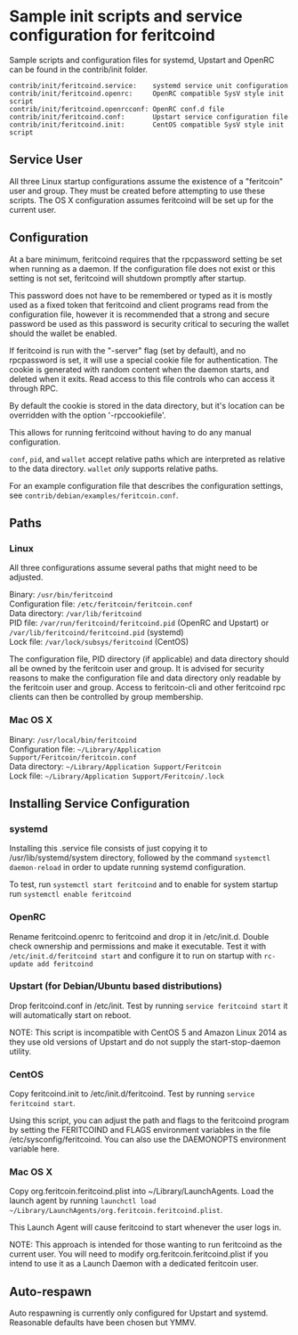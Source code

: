 Sample init scripts and service configuration for feritcoind
==========================================================

Sample scripts and configuration files for systemd, Upstart and OpenRC
can be found in the contrib/init folder.

    contrib/init/feritcoind.service:    systemd service unit configuration
    contrib/init/feritcoind.openrc:     OpenRC compatible SysV style init script
    contrib/init/feritcoind.openrcconf: OpenRC conf.d file
    contrib/init/feritcoind.conf:       Upstart service configuration file
    contrib/init/feritcoind.init:       CentOS compatible SysV style init script

Service User
---------------------------------

All three Linux startup configurations assume the existence of a "feritcoin" user
and group.  They must be created before attempting to use these scripts.
The OS X configuration assumes feritcoind will be set up for the current user.

Configuration
---------------------------------

At a bare minimum, feritcoind requires that the rpcpassword setting be set
when running as a daemon.  If the configuration file does not exist or this
setting is not set, feritcoind will shutdown promptly after startup.

This password does not have to be remembered or typed as it is mostly used
as a fixed token that feritcoind and client programs read from the configuration
file, however it is recommended that a strong and secure password be used
as this password is security critical to securing the wallet should the
wallet be enabled.

If feritcoind is run with the "-server" flag (set by default), and no rpcpassword is set,
it will use a special cookie file for authentication. The cookie is generated with random
content when the daemon starts, and deleted when it exits. Read access to this file
controls who can access it through RPC.

By default the cookie is stored in the data directory, but it's location can be overridden
with the option '-rpccookiefile'.

This allows for running feritcoind without having to do any manual configuration.

`conf`, `pid`, and `wallet` accept relative paths which are interpreted as
relative to the data directory. `wallet` *only* supports relative paths.

For an example configuration file that describes the configuration settings,
see `contrib/debian/examples/feritcoin.conf`.

Paths
---------------------------------

### Linux

All three configurations assume several paths that might need to be adjusted.

Binary:              `/usr/bin/feritcoind`  
Configuration file:  `/etc/feritcoin/feritcoin.conf`  
Data directory:      `/var/lib/feritcoind`  
PID file:            `/var/run/feritcoind/feritcoind.pid` (OpenRC and Upstart) or `/var/lib/feritcoind/feritcoind.pid` (systemd)  
Lock file:           `/var/lock/subsys/feritcoind` (CentOS)  

The configuration file, PID directory (if applicable) and data directory
should all be owned by the feritcoin user and group.  It is advised for security
reasons to make the configuration file and data directory only readable by the
feritcoin user and group.  Access to feritcoin-cli and other feritcoind rpc clients
can then be controlled by group membership.

### Mac OS X

Binary:              `/usr/local/bin/feritcoind`  
Configuration file:  `~/Library/Application Support/Feritcoin/feritcoin.conf`  
Data directory:      `~/Library/Application Support/Feritcoin`  
Lock file:           `~/Library/Application Support/Feritcoin/.lock`  

Installing Service Configuration
-----------------------------------

### systemd

Installing this .service file consists of just copying it to
/usr/lib/systemd/system directory, followed by the command
`systemctl daemon-reload` in order to update running systemd configuration.

To test, run `systemctl start feritcoind` and to enable for system startup run
`systemctl enable feritcoind`

### OpenRC

Rename feritcoind.openrc to feritcoind and drop it in /etc/init.d.  Double
check ownership and permissions and make it executable.  Test it with
`/etc/init.d/feritcoind start` and configure it to run on startup with
`rc-update add feritcoind`

### Upstart (for Debian/Ubuntu based distributions)

Drop feritcoind.conf in /etc/init.  Test by running `service feritcoind start`
it will automatically start on reboot.

NOTE: This script is incompatible with CentOS 5 and Amazon Linux 2014 as they
use old versions of Upstart and do not supply the start-stop-daemon utility.

### CentOS

Copy feritcoind.init to /etc/init.d/feritcoind. Test by running `service feritcoind start`.

Using this script, you can adjust the path and flags to the feritcoind program by
setting the FERITCOIND and FLAGS environment variables in the file
/etc/sysconfig/feritcoind. You can also use the DAEMONOPTS environment variable here.

### Mac OS X

Copy org.feritcoin.feritcoind.plist into ~/Library/LaunchAgents. Load the launch agent by
running `launchctl load ~/Library/LaunchAgents/org.feritcoin.feritcoind.plist`.

This Launch Agent will cause feritcoind to start whenever the user logs in.

NOTE: This approach is intended for those wanting to run feritcoind as the current user.
You will need to modify org.feritcoin.feritcoind.plist if you intend to use it as a
Launch Daemon with a dedicated feritcoin user.

Auto-respawn
-----------------------------------

Auto respawning is currently only configured for Upstart and systemd.
Reasonable defaults have been chosen but YMMV.
